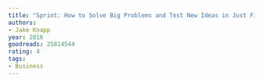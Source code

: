 ```yaml
---
title: "Sprint: How to Solve Big Problems and Test New Ideas in Just Five Days"
authors:
- Jake Knapp
year: 2016
goodreads: 25814544
rating: 4
tags:
- Business
---
```

